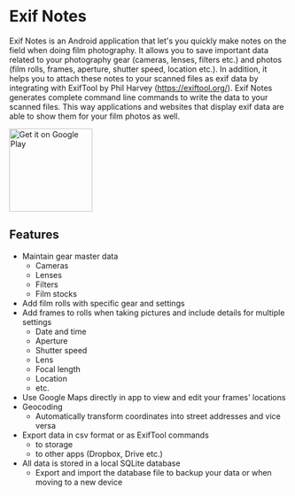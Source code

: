 # Exif Notes

Exif Notes is an Android application that let's you quickly make notes on the field when doing film photography. It allows you to save important data related to your photography gear (cameras, lenses, filters etc.) and photos (film rolls, frames, aperture, shutter speed, location etc.). In addition, it helps you to attach these notes to your scanned files as exif data by integrating with ExifTool by Phil Harvey (https://exiftool.org/). Exif Notes generates complete command line commands to write the data to your scanned files. This way applications and websites that display exif data are able to show them for your film photos as well.

<a href='https://play.google.com/store/apps/details?id=com.tommihirvonen.exifnotes&pcampaignid=pcampaignidMKT-Other-global-all-co-prtnr-py-PartBadge-Mar2515-1'><img width="150" alt='Get it on Google Play' src='https://play.google.com/intl/en_us/badges/static/images/badges/en_badge_web_generic.png'/></a>

## Features

- Maintain gear master data
    - Cameras
    - Lenses
    - Filters
    - Film stocks
- Add film rolls with specific gear and settings
- Add frames to rolls when taking pictures and include details for multiple settings
    - Date and time
    - Aperture
    - Shutter speed
    - Lens
    - Focal length
    - Location
    - etc.
- Use Google Maps directly in app to view and edit your frames' locations
- Geocoding
    - Automatically transform coordinates into street addresses and vice versa
- Export data in csv format or as ExifTool commands
    - to storage
    - to other apps (Dropbox, Drive etc.)
- All data is stored in a local SQLite database
    - Export and import the database file to backup your data or when moving to a new device
